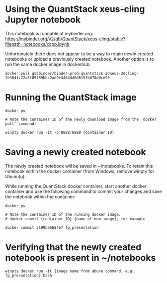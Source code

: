 # Using the QuantStack xeus-cling Jupyter notebook
This notebook is runnable at mybinder.org: https://mybinder.org/v2/gh/QuantStack/xeus-cling/stable?filepath=notebooks/xcpp.ipynb

Unfortunately there does not appear to be a way to retain newly created notebooks or upload a previously created notebook. Another option is to run the same docker image in dockerhub:

```
docker pull gm5binder/binder-prod-quantstack-2dxeus-2dcling-2e3041:72a5f09789bbc2ad9e3464d46d619fb678d0ce93
```

# Running the QuantStack image

```
docker ps

# Note the container ID of the newly download image from the 'docker pull' command.

winpty docker run -it -p 8888:8888 {container ID}

```

# Saving a newly created notebook
The newly created notebook will be saved in ~/notebooks.  To retain this notebook within the docker 
container (from Windows, remove winpty for Ubunutu):

While running the QuantStack docker container, start another docker container and use the following command to commit your changes and save the notebook within the container:

```
docker ps

# Note the container ID of the running docker image.
# docker commit {container ID} {name of new image}, for example

docker commit 5199be5687e7 fp_presentation
```

# Verifying that the newly created notebook is present in ~/notebooks

```
winpty docker run -it {image name from above command, e.g. fp_presentation} bash
```